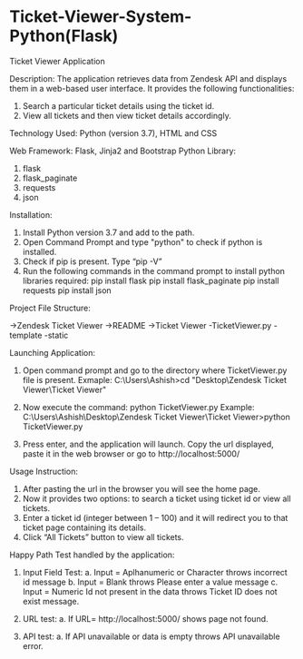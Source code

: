 # Ticket-Viewer-System-Python(Flask)

Ticket Viewer Application

Description: The application retrieves data from Zendesk API and displays them in a web-based user interface. It provides the following functionalities:
1. Search a particular ticket details using the ticket id.
2. View all tickets and then view ticket details accordingly.

Technology Used: Python (version 3.7), HTML and CSS

Web Framework: Flask, Jinja2 and Bootstrap
Python Library:
1. flask
2. flask_paginate
3. requests 
4. json 
 
Installation:
1. Install Python version 3.7 and add to the path.
2. Open Command Prompt and type "python" to check if python is installed.
3. Check if pip is present. Type “pip -V”
4. Run the following commands in the command prompt to install python libraries required:
pip install flask
pip install flask_paginate
pip install requests
pip install json

Project File Structure:

->Zendesk Ticket Viewer
	->README
	->Ticket Viewer
		-TicketViewer.py
		-template
		-static

Launching Application:
1. Open command prompt and go to the directory where TicketViewer.py file is present.
Exmaple: C:\Users\Ashish>cd "Desktop\Zendesk Ticket Viewer\Ticket Viewer"

2. Now execute the command: python TicketViewer.py
Example: C:\Users\Ashish\Desktop\Zendesk Ticket Viewer\Ticket Viewer>python TicketViewer.py

3. Press enter, and the application will launch. Copy the url displayed, paste it in the web browser or go to http://localhost:5000/
  
Usage Instruction:
1. After pasting the url in the browser you will see the home page.
2. Now it provides two options: to search a ticket using ticket id or view all tickets.
3. Enter a ticket id (integer between 1 – 100) and it will redirect you to that ticket page containing its details.
4. Click “All Tickets”  button to view all tickets.


Happy Path Test handled by the application:
1. Input Field Test:
	a. Input = Aplhanumeric or Character throws incorrect id message
	b. Input = Blank throws Please enter a value message
	c. Input = Numeric Id not present in the data throws Ticket ID does not exist message.

2. URL test:
	a. If URL= http://localhost:5000/<random-value> shows page not found.

3. API test:
	a. If API unavailable or data is empty throws API unavailable error.


